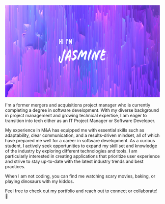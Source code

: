 ### 
<p align="center">
<img width="1280" height="300" src="github_banner_v2.png">
</p>

I'm a former mergers and acquisitions project manager who is currently completing a degree in software development. With my diverse background in project management and growing technical expertise, I am eager to transition into tech either as an IT Project Manager or Software Developer.

My experience in M&A has equipped me with essential skills such as adaptability, clear communication, and a results-driven mindset, all of which have prepared me well for a career in software development. As a curious student, I actively seek opportunities to expand my skill set and knowledge of the industry by exploring different technologies and tools. I am particularly interested in creating applications that prioritize user experience and strive to stay up-to-date with the latest industry trends and best practices.

When I am not coding, you can find me watching scary movies, baking, or playing dinosaurs with my kiddos.

Feel free to check out my portfolio and reach out to connect or collaborate! 🤝
